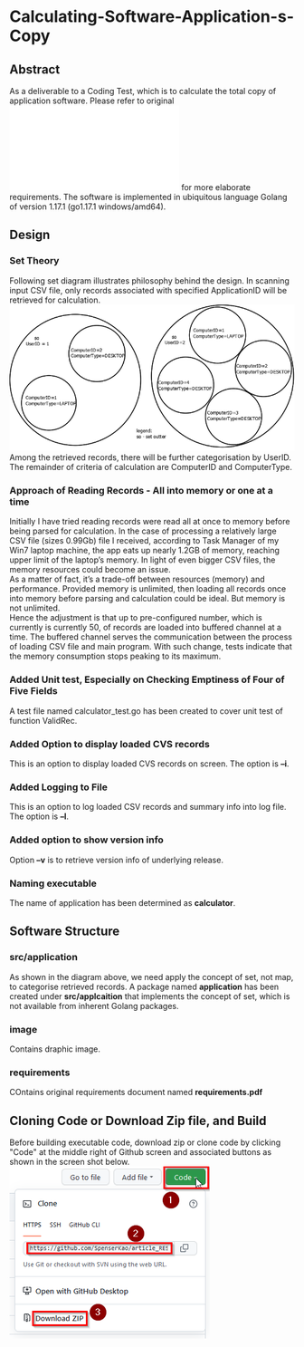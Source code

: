 # Calculating-Software-Application-s-Copy
## Abstract
As a deliverable to a Coding Test, which is to calculate the total copy of application software. Please refer to original ![requirements](requirements/requirements.pdf "requirements")  for more elaborate requirements. The software is implemented in ubiquitous language Golang of version 1.17.1 (go1.17.1 windows/amd64).

## Design
### Set Theory
Following set diagram illustrates philosophy behind the design. In scanning input CSV file, only records associated with specified ApplicationID will be retrieved for calculation.
![Set](image/set.png "Set") 
Among the retrieved records, there will be further categorisation by UserID. The remainder of criteria of calculation are ComputerID and ComputerType.

### Approach of Reading Records - All into memory or one at a time
Initially I have tried reading records were read all at once to memory before being parsed for calculation. In the case of processing a relatively large CSV file (sizes 0.99Gb) file I received, according to Task Manager of my Win7 laptop machine, the app eats up nearly 1.2GB of memory, reaching upper limit of the laptop’s memory. In light of even bigger CSV files, the memory resources could become an issue. <br/>
As a matter of fact, it’s a trade-off between resources (memory) and performance. Provided memory is unlimited, then loading all records once into memory before parsing and calculation could be ideal. But memory is not unlimited. <br/>
Hence the adjustment is that up to pre-configured number, which is currently is currently 50, of records are loaded into buffered channel at a time. The buffered channel serves the communication between the process of loading CSV file and main program. With such change, tests indicate that the memory consumption stops peaking to its maximum.

### Added Unit test, Especially on Checking Emptiness of Four of Five Fields
A test file named calculator_test.go has been created to cover unit test of function ValidRec.

### Added Option to display loaded CVS records
This is an option to display loaded CVS records on screen. The option is __–i__.

### Added Logging to File
This is an option to log loaded CSV records and summary info into log file. The option is __–l__.

### Added option to show version info
Option __–v__ is to retrieve version info of underlying release.

### Naming executable
The name of application has been determined as __calculator__.

## Software Structure
### src/application
As shown in the diagram above, we need apply the concept of set, not map, to categorise retrieved records. A package named __application__ has been created under __src/applcaition__ that implements the concept of set, which is not available from inherent Golang packages.

### image
Contains draphic image.

### requirements
COntains original requirements document named __requirements.pdf__

## Cloning Code or Download Zip file, and Build
Before building executable code, download zip or clone code by clicking "Code" at the middle right of Github screen and associated buttons as shown in the screen shot below.<br/>
![CloneCodeOrDownloadZip](image/CloneCodeOrDownloadZip.png "CloneCodeOrDownloadZip") 

